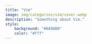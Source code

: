 ```yaml
---
title: "Vim"
image: img/categories/vim/cover.webp
description: "Something about Vim."
style:
    background: "#6A9AB0"
    color: "#fff"
---
```

